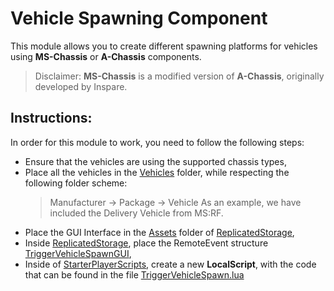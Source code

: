 # Vehicle Spawning Component
This module allows you to create different spawning platforms for vehicles using **MS-Chassis** or **A-Chassis** components.
> Disclaimer: **MS-Chassis** is a modified version of **A-Chassis**, originally developed by Inspare.

## Instructions:
In order for this module to work, you need to follow the following steps:
- Ensure that the vehicles are using the supported chassis types,
- Place all the vehicles in the [Vehicles](ReplicatedStorage/Vehicles) folder, while respecting the following folder scheme:
    > Manufacturer -> Package -> Vehicle
    > As an example, we have included the Delivery Vehicle from MS:RF.
- Place the GUI Interface in the [Assets](ReplicatedStorage/Assets) folder of [ReplicatedStorage](ReplicatedStorage),
- Inside [ReplicatedStorage](ReplicatedStorage), place the RemoteEvent structure [TriggerVehicleSpawnGUI](ReplicatedStorage/TriggerVehicleSpawnGUI),
- Inside of [StarterPlayerScripts](StarterPlayer/StarterPlayerScripts/), create a new **LocalScript**, with the code that can be found in the file [TriggerVehicleSpawn.lua](StarterPlayer/StarterPlayerScripts/TriggerVehicleSpawn.lua)